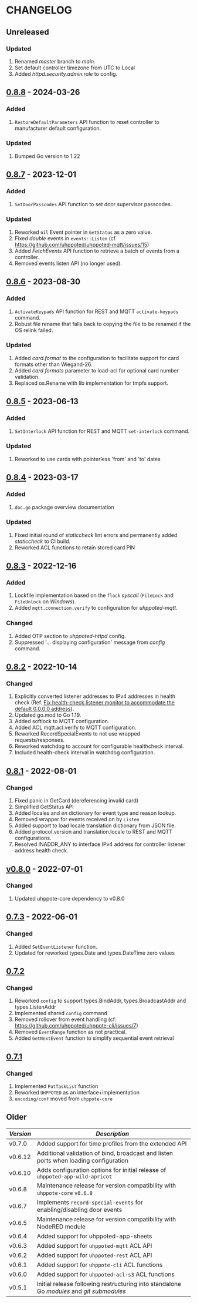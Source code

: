 # CHANGELOG

## Unreleased

### Updated
1. Renamed _master_ branch to _main_.
2. Set default controller timezone from UTC to Local
3. Added _httpd.security.admin.role_ to config.


## [0.8.8](https://github.com/uhppoted/uhppoted-lib/releases/tag/v0.8.8) - 2024-03-26

### Added
1. `RestoreDefaultParameters` API function to reset controller to manufacturer default configuration.

### Updated
1. Bumped Go version to 1.22


## [0.8.7](https://github.com/uhppoted/uhppoted-lib/releases/tag/v0.8.7) - 2023-12-01

### Added
1. `SetDoorPasscodes` API function to set door supervisor passcodes.

### Updated
1. Reworked `nil` Event pointer in `GetStatus` as a zero value.
2. Fixed _double_ events in `events::Listen` (cf. https://github.com/uhppoted/uhppoted-mqtt/issues/15)
3. Added _FetchEvents_ API function to retrieve a batch of events from a controller.
4. Removed events listen API (no longer used).


## [0.8.6](https://github.com/uhppoted/uhppoted-lib/releases/tag/v0.8.6) - 2023-08-30

### Added 
1. `ActivateKeypads` API function for REST and MQTT `activate-keypads` command.
2. Robust file rename that falls back to copying the file to be renamed if the 
   OS relink failed.

### Updated
1. Added _card.format_ to the configuration to facilitate support for card formats other
   than Wiegand-26.
2. Added _card formats_ parameter to load-acl for optional card number validation.
3. Replaced os.Rename with lib implementation for tmpfs support.
   

## [0.8.5](https://github.com/uhppoted/uhppoted-lib/releases/tag/v0.8.5) - 2023-06-13

### Added
1. `SetInterlock` API function for REST and MQTT `set-interlock` command.

### Updated
1. Reworked to use cards with pointerless 'from' and 'to' dates


## [0.8.4](https://github.com/uhppoted/uhppoted-lib/releases/tag/v0.8.4) - 2023-03-17

### Added
1. `doc.go` package overview documentation

### Updated
1. Fixed initial round of _staticcheck_ lint errors and permanently added _staticcheck_ to
   CI build.
2. Reworked ACL functions to retain stored card PIN

## [0.8.3](https://github.com/uhppoted/uhppoted-lib/releases/tag/v0.8.3) - 2022-12-16

### Added
1. Lockfile implementation based on the `flock` _syscall_ (`FileLock` and `FileUnlock` on _Windows_).
2. Added `mqtt.connection.verify` to configuration for _uhppoted-mqtt_.

### Changed
1. Added OTP section to _uhppoted-httpd_ config.
2. Suppressed '... displaying configuration' message from _config_ command.


## [0.8.2](https://github.com/uhppoted/uhppoted-lib/releases/tag/v0.8.1) - 2022-10-14

### Changed
1. Explicitly converted listener addresses to IPv4 addresses in health check (Ref. [Fix health-check listener monitor to accommodate the default 0.0.0.0 address](https://github.com/uhppoted/uhppoted-lib/issues/2#issuecomment-1204253581)).
2. Updated go.mod to Go 1.19.
3. Added softlock to MQTT configuration.
4. Added ACL mqtt.acl.verify to MQTT configuration.
5. Reworked RecordSpecialEvents to not use wrapped requests/responses.
6. Reworked watchdog to account for configurable healthcheck interval.
7. Included health-check interval in watchdog configuration. 

## [0.8.1](https://github.com/uhppoted/uhppoted-lib/releases/tag/v0.8.1) - 2022-08-01

### Changed
1. Fixed panic in GetCard (dereferencing invalid card)
2. Simplified GetStatus API
3. Added locales and _en_ dictionary for event type and reason lookup.
4. Removed wrapper for events received on by `Listen`
5. Added support to load locale translation dictionary from JSON file.
6. Added protocol.version and translation.locale to REST and MQTT configurations.
7. Resolved INADDR_ANY to interface IPv4 address for controller listener address health check.

## [v0.8.0](https://github.com/uhppoted/uhppoted-lib/releases/tag/v0.8.0) - 2022-07-01

### Changed
1. Updated uhppote-core dependency to v0.8.0

## [0.7.3](https://github.com/uhppoted/uhppoted-lib/releases/tag/v0.7.3) - 2022-06-01

### Changed
1. Added `SetEventListener` function.
2. Updated for reworked types.Date and types.DateTime zero values

## [0.7.2](https://github.com/uhppoted/uhppoted-lib/releases/tag/v0.7.2)

### Changed
1. Reworked `config` to support types.BindAddr, types.BroadcastAddr and types.ListenAddr
2. Implemented shared `config` command
3. Removed rollover from event handling (cf. https://github.com/uhppoted/uhppote-cli/issues/7)
4. Removed `EventRange` function as not practical.
5. Added `GetNextEvent` function to simplify sequential event retrieval

## [0.7.1](https://github.com/uhppoted/uhppoted-lib/releases/tag/v0.7.1)

### Changed
1. Implemented `PutTaskList` function
2. Reworked `UHPPOTED` as an interface+implementation
3. `encoding/conf` moved from `uhppote-core`

## Older 

| *Version* | *Description*                                                                             |
| --------- | ----------------------------------------------------------------------------------------- |
| v0.7.0    | Added support for time profiles from the extended API                                     |
| v0.6.12   | Additional validation of bind, broadcast and listen ports when loading configuration      |
| v0.6.10   | Adds configuration options for initial release of `uhppoted-app-wild-apricot`             |
| v0.6.8    | Maintenance release for version compatibility with `uhppote-core` `v0.6.8`                |
| v0.6.7    | Implements `record-special-events` for enabling/disabling door events                     |
| v0.6.5    | Maintenance release for version compatibility with NodeRED module                         |
| v0.6.4    | Added support for uhppoted-app-sheets                                                     |
| v0.6.3    | Added support for `uhppoted-mqtt` ACL API                                                 |
| v0.6.2    | Added support for `uhppoted-rest` ACL API                                                 |
| v0.6.1    | Added support for `uhppote-cli` ACL functions                                             |
| v0.6.0    | Added support for `uhppoted-acl-s3` ACL functions                                         |
| v0.5.1    | Initial release following restructuring into standalone Go *modules* and *git submodules* |
